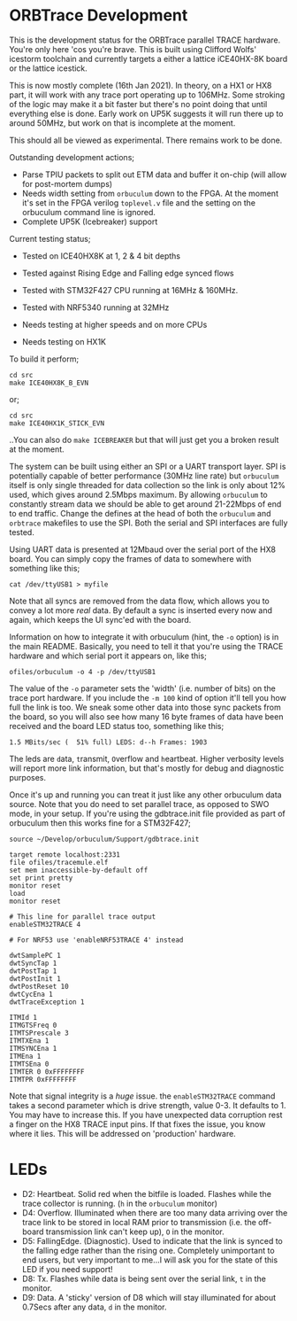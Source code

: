 ORBTrace Development
====================

This is the development status for the ORBTrace parallel TRACE hardware. You're only here 'cos you're brave. This is built using Clifford Wolfs' icestorm toolchain and currently targets a either a lattice iCE40HX-8K board or the lattice icestick.

This is now mostly complete (16th Jan 2021). In theory, on a HX1 or HX8 part, it will work with any trace port operating up to 106MHz. Some stroking of the logic may make it a bit faster but there's no point doing that until everything else is done.   Early work on UP5K suggests it will run there up to around 50MHz, but work on that is incomplete at the moment.

This should all be viewed as experimental. There remains work to be done.

Outstanding development actions;

 * Parse TPIU packets to split out ETM data and buffer it on-chip (will allow for post-mortem dumps)
 * Needs width setting from `orbuculum` down to the FPGA. At the moment it's set in the FPGA verilog `toplevel.v` file and the setting on the orbuculum command line is ignored.
 * Complete UP5K (Icebreaker) support
 
Current testing status;

 * Tested on ICE40HX8K at 1, 2 & 4 bit depths
 * Tested against Rising Edge and Falling edge synced flows
 * Tested with STM32F427 CPU running at 16MHz & 160MHz.
 * Tested with NRF5340 running at 32MHz

 * Needs testing at higher speeds and on more CPUs
 * Needs testing on HX1K

To build it perform;

```
cd src
make ICE40HX8K_B_EVN

```
or;

```
cd src
make ICE40HX1K_STICK_EVN

```

..You can also do `make ICEBREAKER` but that will just get you a broken result at the moment.

The system can be built using either an SPI or a UART transport layer. SPI is potentially capable of better performance (30MHz line rate) but `orbuculum` itself is only single threaded for data collection so the link is only about 12% used, which gives around 2.5Mbps maximum. By allowing `orbuculum` to constantly stream data we should be able to get around 21-22Mbps of end to end traffic. Change the defines at the head of both the `orbuculum` and `orbtrace` makefiles to use the SPI. Both the serial and SPI interfaces are fully tested.

Using UART data is presented at 12Mbaud over the serial port of the HX8 board. You can simply copy the frames of data to somewhere with something like this;

```
cat /dev/ttyUSB1 > myfile
```
Note that all syncs are removed from the data flow, which allows you to convey a lot more _real_ data. By default a sync is inserted every now and again, which keeps the UI sync'ed with the board.

Information on how to integrate it with orbuculum (hint, the `-o` option) is in the main README. Basically, you need to tell it that you're using the TRACE hardware and which serial port it appears on, like this;

```
ofiles/orbuculum -o 4 -p /dev/ttyUSB1
```

The value of the `-o` parameter sets the 'width' (i.e. number of bits) on the trace port hardware. If you include the `-m 100` kind of option it'll tell you how full the link is too. We sneak some other data into those sync packets from the board, so you will also see how many 16 byte frames of data have been received and the board LED status too, something like this;

```
1.5 MBits/sec (  51% full) LEDS: d--h Frames: 1903
```

The leds are `d`ata, `t`ransmit, `O`verflow and `h`eartbeat. Higher verbosity levels will report more link information, but that's mostly for debug and diagnostic purposes.

Once it's up and running you can treat it just like any other orbuculum data source. Note that you do need to set parallel trace, as opposed to SWO mode, in your setup. If you're using the gdbtrace.init file provided as part of orbuculum then this works fine for a STM32F427;

```
source ~/Develop/orbuculum/Support/gdbtrace.init

target remote localhost:2331
file ofiles/tracemule.elf
set mem inaccessible-by-default off
set print pretty
monitor reset
load
monitor reset

# This line for parallel trace output
enableSTM32TRACE 4

# For NRF53 use 'enableNRF53TRACE 4' instead

dwtSamplePC 1
dwtSyncTap 1
dwtPostTap 1
dwtPostInit 1
dwtPostReset 10
dwtCycEna 1
dwtTraceException 1

ITMId 1
ITMGTSFreq 0
ITMTSPrescale 3
ITMTXEna 1
ITMSYNCEna 1
ITMEna 1
ITMTSEna 0
ITMTER 0 0xFFFFFFFF
ITMTPR 0xFFFFFFFF
```

Note that signal integrity is a _huge_ issue. the `enableSTM32TRACE` command takes a second parameter which is drive strength, value 0-3. It defaults to 1. You may have to increase this.  If you have unexpected data corruption rest a finger on the HX8 TRACE input pins. If that fixes the issue, you know where it lies.  This will be addressed on 'production' hardware.

LEDs
====

 - D2: Heartbeat. Solid red when the bitfile is loaded. Flashes while the trace collector is running. (`h` in the `orbuculum` monitor)
 - D4: Overflow. Illuminated when there are too many data arriving over the trace link to be stored in local RAM prior to transmission (i.e. the off-board transmission link can't keep up), `O` in the monitor.
 - D5: FallingEdge. (Diagnostic). Used to indicate that the link is synced to the falling edge rather than the rising one. Completely unimportant to end users, but very important to me...I will ask you for the state of this LED if you need support!
 - D8: Tx. Flashes while data is being sent over the serial link, `t` in the monitor.
 - D9: Data. A 'sticky' version of D8 which will stay illuminated for about 0.7Secs after any data, `d` in the monitor.
 
